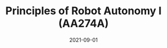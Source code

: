---
title: "Principles of Robot Autonomy I (AA274A)"
collection: teaching
permalink: /teaching/2021-aa274a
venue: "Stanford University"
date: 2021-09-01
---